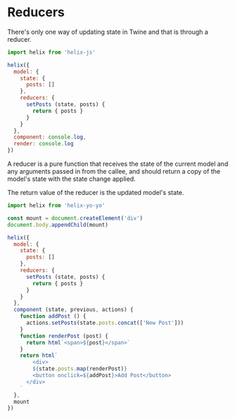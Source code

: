 # Reducers

There's only one way of updating state in Twine and that is through a reducer. 

```javascript
import helix from 'helix-js'

helix({
  model: {
    state: {
      posts: []
    },
    reducers: {
      setPosts (state, posts) {
        return { posts }
      }
    } 
  },
  component: console.log,
  render: console.log
})
```

A reducer is a pure function that receives the state of the current model and any arguments passed in from the callee, and should return a copy of the model's state with the state change applied.

The return value of the reducer is the updated model's state.

```javascript
import helix from 'helix-yo-yo'

const mount = document.createElement('div')
document.body.appendChild(mount)

helix({
  model: {
    state: {
      posts: []
    },
    reducers: {
      setPosts (state, posts) {
        return { posts }
      }
    } 
  },
  component (state, previous, actions) {
    function addPost () {
      actions.setPosts(state.posts.concat(['New Post']))
    }
    function renderPost (post) {
      return html`<span>${post}</span>`
    }
    return html`
    	<div>
      	${state.posts.map(renderPost)}
      	<button onclick=${addPost}>Add Post</button>
      </div>
    `	
  },
  mount
})
```
